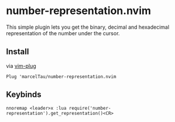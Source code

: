 # number-representation.nvim

This simple plugin lets you get the binary, decimal and hexadecimal representation of the number under the cursor.

## Install
via [vim-plug](https://github.com/junegunn/vim-plug)
```vim
Plug 'marcelTau/number-representation.nvim
```

## Keybinds
```vim
nnoremap <leader>x :lua require('number-representation').get_representation()<CR>
```
